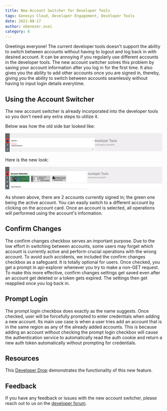 ```yaml
---
title: New Account Switcher for Developer Tools
tags: Genesys Cloud, Developer Engagement, Developer Tools
date: 2021-08-17
author: ebenezer.osei
category: 6
---
```


Greetings everyone! The current developer tools doesn't support the ability to switch between accounts without having to logout and log back in with desired account. It can be annoying if you regularly use different accounts in the developer tools. The new account switcher solves this problem by saving your account information after you log in for the first time. It also gives you the ability to add other accounts once you are signed in, thereby, giving you the ability to switch between accounts seamlessly without having to input login details everytime.

## Using the Account Switcher

The new account switcher is already incorporated into the developer tools so you don't need any extra steps to utilize it.

Below was how the old side bar looked like:

![Old Account Switcher](old_account_switcher.png)

Here is the new look:

![New Account Switcher](new_account_switcher.png)

As shown above, there are 2 accounts currently signed in; the green one being the active account. You can easily switch to a different account by clicking on the account card. Once an account is selected, all operations will performed using the account's information.

## Confirm Changes

The confirm changes checkbox serves an important purpose. Due to the low effort in switching between accounts, some users may forget which account is currently active and perform crucial operations with the wrong account. To avoid such accidents, we included the confirm changes checkbox as a safeguard. It is totally optional for users. Once checked, you get a prompt in api-explorer whenever you try to make a non-GET request. To make this more effective, confirm changes settings get saved even after an account get deleted or a token gets expired. The settings then get reapplied once you log back in.

## Prompt Login

The prompt login checkbox does exactly as the name suggests. Once checked, user will be forcefully prompted to enter credentials when adding a new account. Its main use case is when a user tries add an account that is in the same region as any of the already added accounts. This is because adding an account without checking the prompt login checkbox will cause the authentication service to automatically read the auth cookie and return a new auth token automatically without prompting for credentials.

## Resources

This [Developer Drop](https://youtube.com) demonstrates the functionality of this new feature.

## Feedback

If you have any feedback or issues with the new account switcher, please reach out to us on the [developer forum](/forum).
